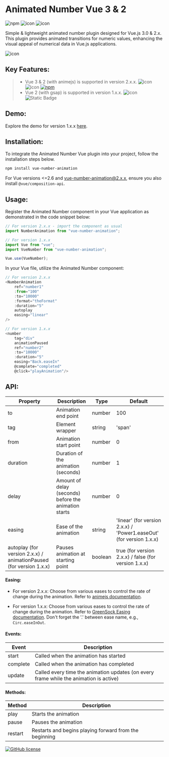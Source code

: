 # Animated Number Vue 3 & 2
![npm](https://img.shields.io/npm/dt/vue-number-animation) ![icon](https://img.shields.io/badge/Vue_3-black?logo=vue.js) ![icon](https://img.shields.io/badge/_-typescript-black?logo=typescript)

Simple & lightweight animated number plugin designed for Vue.js 3.0 & 2.x. This plugin provides animated transitions for numeric values, enhancing the visual appeal of numerical data in Vue.js applications.

![icon](https://i.ibb.co/Px607v8/image-1-1.png)

## Key Features:

>-  Vue 3 & 2 (with animejs) is supported in version 2.x.x. ![icon](https://img.shields.io/badge/Vue_3-black?logo=vue.js) ![icon](https://img.shields.io/badge/Vue_2-black?logo=vue.js) [![npm](https://img.shields.io/npm/v/vue-number-animation.svg)](https://www.npmjs.com/package/vue-number-animation)
>- Vue 2 (with gsap) is supported in version 1.x.x. ![icon](https://img.shields.io/badge/Vue_2-black?logo=vue.js) ![Static Badge](https://img.shields.io/badge/npm-1.1.2-blue)

## Demo:

Explore the demo for version 1.x.x [here](https://codesandbox.io/s/8256nwlq78).

## Installation:

To integrate the Animated Number Vue plugin into your project, follow the installation steps below.

```bash
npm install vue-number-animation
```

For Vue versions <=2.6 and vue-number-animation@2.x.x, ensure you also install `@vue/composition-api`.

## Usage:

Register the Animated Number component in your Vue application as demonstrated in the code snippet below:

```javascript
// For version 2.x.x - import the component as usual
import NumberAnimation from "vue-number-animation";

// For version 1.x.x
import Vue from "vue";
import VueNumber from "vue-number-animation";

Vue.use(VueNumber);
```

In your Vue file, utilize the Animated Number component:

```javascript
// For version 2.x.x
<NumberAnimation
    ref="number1"
	:from="100"
	:to="10000"
	:format="theFormat"
	:duration="5"
	autoplay
    easing="linear"
/>

// For version 1.x.x
<number
    tag="div"
    animationPaused
    ref="number2"
	:to="10000"
	:duration="5"
    easing="Back.easeIn"
    @complete="completed"
    @click="playAnimation"/>
```

## API:

| **Property** | **Description**     | **Type** | **Default** |
| ----------------- | ------------------- | -------- | ----------- |
| to                | Animation end point | number   | 100           |
| tag                                                                | Element wrapper                                       | string   | 'span'                                                          |
| from                                                               | Animation start point                                 | number   | 0                                                               |
| duration                                                           | Duration of the animation (seconds)                   | number   | 1                                                               |
| delay                                                              | Amount of delay (seconds) before the animation starts | number   | 0                                                               |
| easing                                                             | Ease of the animation                                 | string   | 'linear' (for version 2.x.x) / 'Power1.easeOut' (for version 1.x.x) |
| autoplay (for version 2.x.x) / animationPaused (for version 1.x.x) | Pauses animation at starting point                    | boolean  | true (for version 2.x.x) / false (for version 1.x.x)                                                           |

#### Easing:

- For version 2.x.x: Choose from various eases to control the rate of change during the animation. Refer to [animejs documentation](https://animejs.com/documentation/#linearEasing).

- For version 1.x.x: Choose from various eases to control the rate of change during the animation. Refer to [GreenSock Easing documentation](https://greensock.com/docs/Easing). Don't forget the '.' between ease name, e.g., `Circ.easeInOut`.

#### Events:

| **Event** | **Description**                                                                        |
| --------- | -------------------------------------------------------------------------------------- |
| start    | Called when the animation has started                                                  |
| complete | Called when the animation has completed                                                |
| update   | Called every time the animation updates (on every frame while the animation is active) |

#### Methods:

| **Method** | **Description**                                        |
| ---------- | ------------------------------------------------------ |
| play     | Starts the animation                                   |
| pause    | Pauses the animation                                   |
| restart  | Restarts and begins playing forward from the beginning |

[![GitHub license](https://img.shields.io/github/license/nkoik/vue-animated-number.svg)](https://github.com/nkoik/vue-animated-number/blob/master/LICENSE)
